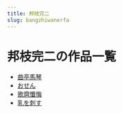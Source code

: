 ```yaml
---
title: 邦枝完二
slug: bangzhiwanerfa
---
```


# 邦枝完二の作品一覧

- [曲亭馬琴](qutingmaqina7)
- [おせん](osenea)
- [歌麿懺悔](gemachanhuibb)
- [乳を刺す](ruwocisuda)
